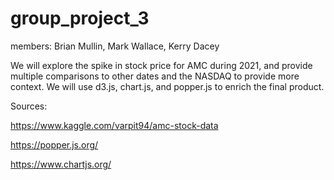 # group_project_3
members: Brian Mullin, Mark Wallace, Kerry Dacey

We will explore the spike in stock price for AMC during 2021, and provide multiple comparisons to other dates and the NASDAQ to provide more context. We will use d3.js, chart.js, and popper.js to enrich the final product.

Sources:

https://www.kaggle.com/varpit94/amc-stock-data

https://popper.js.org/

https://www.chartjs.org/

